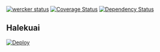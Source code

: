 [![wercker status](https://app.wercker.com/status/dc4e702ea38c7c938b6061a834b5ec54/s/master "wercker status")](https://app.wercker.com/project/bykey/dc4e702ea38c7c938b6061a834b5ec54)
[![Coverage Status](https://coveralls.io/repos/1syo/halekuai/badge.svg?branch=master&service=github)](https://coveralls.io/github/1syo/halekuai?branch=master)
[![Dependency Status](https://gemnasium.com/1syo/halekuai.svg)](https://gemnasium.com/1syo/halekuai)

Halekuai
----

[![Deploy](https://www.herokucdn.com/deploy/button.png)](https://heroku.com/deploy)
